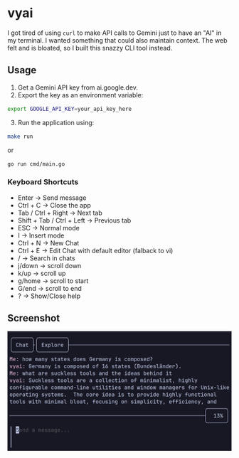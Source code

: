 # vyai
I got tired of using `curl` to make API calls to Gemini just to have an "AI" in my terminal. I wanted something that could also maintain context. The web felt and is bloated, so I built this snazzy CLI tool instead.

## Usage

1. Get a Gemini API key from ai.google.dev.
2. Export the key as an environment variable:
```bash
export GOOGLE_API_KEY=your_api_key_here
```
3. Run the application using:
```bash
make run
```
or
```bash
go run cmd/main.go
```

### Keyboard Shortcuts
- Enter → Send message
- Ctrl + C → Close the app
- Tab / Ctrl + Right → Next tab
- Shift + Tab / Ctrl + Left → Previous tab
- ESC → Normal mode
- I → Insert mode
- Ctrl + N → New Chat
- Ctrl + E → Edit Chat with default editor (falback to vi)
- / → Search in chats
- j/down → scroll down
- k/up → scroll up
- g/home → scroll to start
- G/end → scroll to end
- ? → Show/Close help

## Screenshot
![vyai](https://raw.githubusercontent.com/vybraan/vyai/refs/heads/master/assets/screenshot.png)
